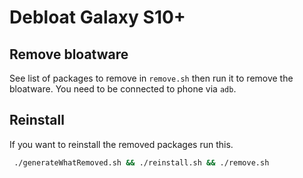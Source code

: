 # Debloat Galaxy S10+

## Remove bloatware
See list of packages to remove in `remove.sh` then run it to remove the
bloatware. You need to be connected to phone via `adb`.

## Reinstall 
If you want to reinstall the removed packages run this.
```sh
 ./generateWhatRemoved.sh && ./reinstall.sh && ./remove.sh
```
